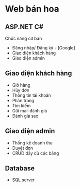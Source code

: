 # Web bán hoa
## ASP.NET C#


Chức năng cơ bản

- Đăng nhập/ Đăng ký - [Google]
- Giao diện khách hàng
- Giao diện admin


## Giao diện khách hàng

- Giỏ hàng
- Hủy đơn
- Thông tin tài khoản
- Phân trang
- Tìm kiếm
- Gửi mail đánh giá
- Đánh giá sao

## Giao diện admin

- Thống kê doanh thu
- Duyệt đơn
- CRUD đầy đủ các bảng

## Database
- SQL server
